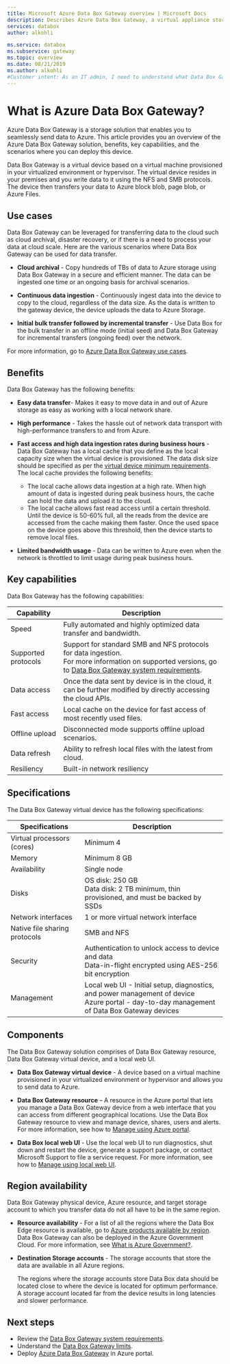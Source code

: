 ```yaml
---
title: Microsoft Azure Data Box Gateway overview | Microsoft Docs
description: Describes Azure Data Box Gateway, a virtual appliance storage solution that enables you to transfer data into Azure
services: databox
author: alkohli

ms.service: databox
ms.subservice: gateway
ms.topic: overview
ms.date: 08/21/2019
ms.author: alkohli
#Customer intent: As an IT admin, I need to understand what Data Box Gateway is and how it works so I can use it to send data to Azure.
---
```

# What is Azure Data Box Gateway?

Azure Data Box Gateway is a storage solution that enables you to seamlessly send data to Azure. This article provides you an overview of the Azure Data Box Gateway solution, benefits, key capabilities, and the scenarios where you can deploy this device.

Data Box Gateway is a virtual device based on a virtual machine provisioned in your virtualized environment or hypervisor. The virtual device resides in your premises and you write data to it using the NFS and SMB protocols. The device then transfers your data to Azure block blob, page blob, or Azure Files.

## Use cases

Data Box Gateway can be leveraged for transferring data to the cloud such as cloud archival, disaster recovery, or if there is a need to process your data at cloud scale. Here are the various scenarios where Data Box Gateway can be used for data transfer.

- **Cloud archival** - Copy hundreds of TBs of data to Azure storage using Data Box Gateway in a secure and efficient manner. The data can be ingested one time or an ongoing basis for archival scenarios.

- **Continuous data ingestion** - Continuously ingest data into the device to copy to the cloud, regardless of the data size. As the data is written to the gateway device, the device uploads the data to Azure Storage.  

- **Initial bulk transfer followed by incremental transfer** - Use Data Box for the bulk transfer in an offline mode (initial seed) and Data Box Gateway for incremental transfers (ongoing feed) over the network.

For more information, go to [Azure Data Box Gateway use cases](data-box-gateway-use-cases.md).

## Benefits

Data Box Gateway has the following benefits:

- **Easy data transfer**- Makes it easy to move data in and out of Azure storage as easy as working with a local network share.  
- **High performance** - Takes the hassle out of network data transport with high-performance transfers to and from Azure.
- **Fast access and high data ingestion rates during business hours** - Data Box Gateway has a local cache that you define as the local capacity size when the virtual device is provisioned. The data disk size should be specified as per the [virtual device minimum requirements](data-box-gateway-system-requirements.md#specifications-for-the-virtual-device). The local cache provides the following benefits:
    - The local cache allows data ingestion at a high rate. When high amount of data is ingested during peak business hours, the cache can hold the data and upload it to the cloud.
    - The local cache allows fast read access until a certain threshold. Until the device is 50-60% full, all the reads from the device are accessed from the cache making them faster. Once the used space on the device goes above this threshold, then the device starts to remove local files.
 
- **Limited bandwidth usage** - Data can be written to Azure even when the network is throttled to limit usage during peak business hours.  

## Key capabilities

Data Box Gateway has the following capabilities:

|Capability |Description  |
|---------|---------|
|Speed     | Fully automated and highly optimized data transfer and bandwidth.|
|Supported protocols     | Support for standard SMB and NFS protocols for data ingestion. <br> For more information on supported versions, go to [Data Box Gateway system requirements](data-box-gateway-system-requirements.md).|
|Data access     | Once the data sent by device is in the cloud, it can be further modified by directly accessing the cloud APIs.|
|Fast access     | Local cache on the device for fast access of most recently used files.|
|Offline upload     | Disconnected mode supports offline upload scenarios.|
|Data refresh     | Ability to refresh local files with the latest from cloud.|
|Resiliency     | Built-in network resiliency        |


## Specifications

The Data Box Gateway virtual device has the following specifications:

| Specifications                                          | Description              |
|---------------------------------------------------------|--------------------------|
| Virtual processors (cores)   | Minimum 4 |
| Memory  |Minimum 8 GB|
| Availability|Single node|
| Disks|OS disk: 250 GB <br> Data disk: 2 TB minimum, thin provisioned, and must be backed by SSDs|
| Network interfaces |1 or more virtual network interface|
| Native file sharing protocols|SMB and NFS  |
| Security|Authentication to unlock access to device and data <br> Data-in-flight encrypted using AES-256 bit encryption|
| Management|Local web UI - Initial setup, diagnostics, and power management of device <br> Azure portal - day-to-day management of Data Box Gateway devices       |

## Components

The Data Box Gateway solution comprises of Data Box Gateway resource, Data Box Gateway virtual device, and a local web UI.

- **Data Box Gateway virtual device** - A device based on a virtual machine provisioned in your virtualized environment or hypervisor and allows you to send data to Azure.
    
- **Data Box Gateway resource** – A resource in the Azure portal that lets you manage a Data Box Gateway device from a web interface that you can access from different geographical locations. Use the Data Box Gateway resource to view and manage device, shares, users and alerts. For more information, see how to [Manage using Azure portal](data-box-gateway-manage-shares.md).

- **Data Box local web UI** - Use the local web UI to run diagnostics, shut down and restart the device, generate a support package, or contact Microsoft Support to file a service request. For more information, see how to [Manage using local web UI](data-box-gateway-manage-access-power-connectivity-mode.md).

## Region availability

Data Box Gateway physical device, Azure resource, and target storage account to which you transfer data do not all have to be in the same region.

- **Resource availability** - For a list of all the regions where the Data Box Edge resource is available, go to [Azure products available by region](https://azure.microsoft.com/global-infrastructure/services/?regions=all&products=databox). Data Box Gateway can also be deployed in the Azure Government Cloud. For more information, see [What is Azure Government?](https://docs.microsoft.com/azure/azure-government/documentation-government-welcome).

- **Destination Storage accounts** - The storage accounts that store the data are available in all Azure regions.

    The regions where the storage accounts store Data Box data should be located close to where the device is located for optimum performance. A storage account located far from the device results in long latencies and slower performance.


## Next steps

- Review the [Data Box Gateway system requirements](data-box-gateway-system-requirements.md).
- Understand the [Data Box Gateway limits](data-box-gateway-limits.md).
- Deploy [Azure Data Box Gateway](data-box-gateway-deploy-prep.md) in Azure portal.

